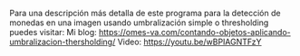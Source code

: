 Para una descripción más detalla de este programa para la detección de monedas en una imagen usando umbralización simple o
thresholding puedes visitar:
Mi blog: https://omes-va.com/contando-objetos-aplicando-umbralizacion-thersholding/
Video: https://youtu.be/wBPIAGNTFzY

